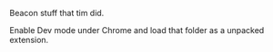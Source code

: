 Beacon stuff that tim did.


Enable Dev mode under Chrome and load that folder as a unpacked extension. 